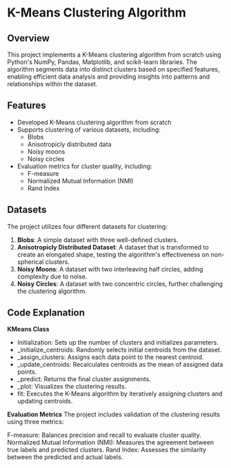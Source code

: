# K-Means Clustering Algorithm

## Overview

This project implements a K-Means clustering algorithm from scratch using Python's NumPy, Pandas, Matplotlib, and scikit-learn libraries. The algorithm segments data into distinct clusters based on specified features, enabling efficient data analysis and providing insights into patterns and relationships within the dataset.

## Features

- Developed K-Means clustering algorithm from scratch
- Supports clustering of various datasets, including:
  - Blobs
  - Anisotropicly distributed data
  - Noisy moons
  - Noisy circles
- Evaluation metrics for cluster quality, including:
  - F-measure
  - Normalized Mutual Information (NMI)
  - Rand Index

## Datasets

The project utilizes four different datasets for clustering:

1. **Blobs**: A simple dataset with three well-defined clusters.
2. **Anisotropicly Distributed Dataset**: A dataset that is transformed to create an elongated shape, testing the algorithm's effectiveness on non-spherical clusters.
3. **Noisy Moons**: A dataset with two interleaving half circles, adding complexity due to noise.
4. **Noisy Circles**: A dataset with two concentric circles, further challenging the clustering algorithm.


## Code Explanation
**KMeans Class**
- Initialization: Sets up the number of clusters and initializes parameters.
- _initialize_centroids: Randomly selects initial centroids from the dataset.
- _assign_clusters: Assigns each data point to the nearest centroid.
- _update_centroids: Recalculates centroids as the mean of assigned data points.
- _predict: Returns the final cluster assignments.
- _plot: Visualizes the clustering results.
- fit: Executes the K-Means algorithm by iteratively assigning clusters and updating centroids.

**Evaluation Metrics**
The project includes validation of the clustering results using three metrics:

F-measure: Balances precision and recall to evaluate cluster quality.
Normalized Mutual Information (NMI): Measures the agreement between true labels and predicted clusters.
Rand Index: Assesses the similarity between the predicted and actual labels.
